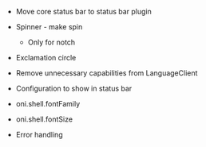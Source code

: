 - Move core status bar to status bar plugin

- Spinner - make spin
    - Only for notch

- Exclamation circle

- Remove unnecessary capabilities from LanguageClient

- Configuration to show in status bar

- oni.shell.fontFamily
- oni.shell.fontSize

- Error handling
